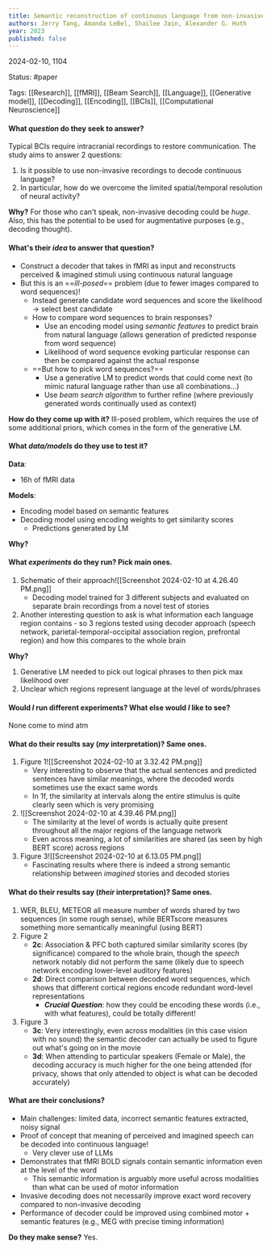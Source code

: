 ```yaml
---
title: Semantic reconstruction of continuous language from non-invasive brain recordings
authors: Jerry Tang, Amanda LeBel, Shailee Jain, Alexander G. Huth
year: 2023
published: false
---
```

2024-02-10, 1104

Status: #paper

Tags: [[Research]], [[fMRI]], [[Beam Search]], [[Language]], [[Generative model]], [[Decoding]], [[Encoding]], [[BCIs]], [[Computational Neuroscience]]

#### What *question* do they seek to answer? 
Typical BCIs require intracranial recordings to restore communication. The study aims to answer 2 questions:
1) Is it possible to use non-invasive recordings to decode continuous language? 
2) In particular, how do we overcome the limited spatial/temporal resolution of neural activity?

**Why?**
For those who can't speak, non-invasive decoding could be *huge*. Also, this has the potential to be used for augmentative purposes (e.g., decoding thought). 

#### What's their *idea* to answer that question? 
* Construct a decoder that takes in fMRI as input and reconstructs perceived & imagined stimuli using continuous natural language 
* But this is an ==*ill-posed*== problem (due to fewer images compared to word sequences)!
	* Instead generate candidate word sequences and score the likelihood $\rightarrow$ select best candidate
	* How to compare word sequences to brain responses?
		* Use an encoding model using *semantic features* to predict brain from natural language (allows generation of predicted response from word sequence)
		* Likelihood of word sequence evoking particular response can then be compared against the actual response
	* ==But how to pick word sequences?==
		* Use a generative LM to predict words that could come next (to mimic natural language rather than use all combinations...)
		* Use *beam search algorithm* to further refine (where previously generated words continually used as context)

**How do they come up with it?**
Ill-posed problem, which requires the use of some additional priors, which comes in the form of the generative LM.

#### What *data/models* do they use to test it? 

**Data**:
* 16h of fMRI data

**Models**:
* Encoding model based on semantic features
* Decoding model using encoding weights to get similarity scores
	* Predictions generated by LM

**Why?**

#### What *experiments* do they run? Pick main ones.
1. Schematic of their approach![[Screenshot 2024-02-10 at 4.26.40 PM.png]]
	* Decoding model trained for 3 different subjects and evaluated on separate brain recordings from a novel test of stories 
2. Another interesting question to ask is what information each language region contains - so 3 regions tested using decoder approach (speech network, parietal-temporal-occipital association region, prefrontal region) and how this compares to the whole brain

**Why?** 
1. Generative LM needed to pick out logical phrases to then pick max likelihood over
2. Unclear which regions represent language at the level of words/phrases 

#### Would *I* run different experiments? What else would *I* like to see?

None come to mind atm  

  
#### What do their results say (*my* interpretation)? Same ones.
1. Figure 1![[Screenshot 2024-02-10 at 3.32.42 PM.png]]
	* Very interesting to observe that the actual sentences and predicted sentences have similar meanings, where the decoded words sometimes use the exact same words
	* In 1f, the similarity at intervals along the entire stimulus is quite clearly seen which is very promising
2. ![[Screenshot 2024-02-10 at 4.39.46 PM.png]]
	* The similarity at the level of words is actually quite present throughout all the major regions of the language network 
	* Even across meaning, a lot of similarities are shared (as seen by high BERT score) across regions
3. Figure 3![[Screenshot 2024-02-10 at 6.13.05 PM.png]]
	* Fascinating results where there is indeed a strong semantic relationship between *imagined* stories and decoded stories 
#### What do their results say (*their* interpretation)? Same ones.
1. WER, BLEU, METEOR all measure number of words shared by two sequences (in some rough sense), while BERTscore measures something more semantically meaningful (using BERT) 
2. Figure 2
	* **2c**: Association & PFC both captured similar similarity scores (by significance) compared to the whole brain, though the *speech* network notably did not perform the same (likely due to speech network encoding lower-level auditory features)
	* **2d**: Direct comparison between decoded word sequences, which shows that different cortical regions encode redundant word-level representations 
		* ***Crucial Question***: how they could be encoding these words (i.e., with what features), could be totally different!
3. Figure 3
	* **3c**: Very interestingly, even across modalities (in this case vision with no sound) the semantic decoder can actually be used to figure out what's going on in the movie
	* **3d**: When attending to particular speakers (Female or Male), the decoding accuracy is much higher for the one being attended (for privacy, shows that only attended to object is what can be decoded accurately)


#### What are their conclusions?
* Main challenges: limited data, incorrect semantic features extracted, noisy signal
* Proof of concept that meaning of perceived and imagined speech can be decoded into continuous language!
	* Very clever use of LLMs
* Demonstrates that fMRI BOLD signals contain semantic information even at the level of the word
	* This semantic information is arguably more useful across modalities than what can be used of motor information
* Invasive decoding does not necessarily improve exact word recovery compared to non-invasive decoding 
* Performance of decoder could be improved using combined motor + semantic features (e.g., MEG with precise timing information)


**Do they make sense?**
Yes.


